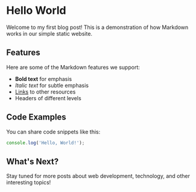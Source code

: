 # Hello World

Welcome to my first blog post! This is a demonstration of how Markdown works in our simple static website.

## Features

Here are some of the Markdown features we support:

- **Bold text** for emphasis
- *Italic text* for subtle emphasis
- [Links](https://example.com) to other resources
- Headers of different levels

## Code Examples

You can share code snippets like this:

```javascript
console.log('Hello, World!');
```

## What's Next?

Stay tuned for more posts about web development, technology, and other interesting topics! 